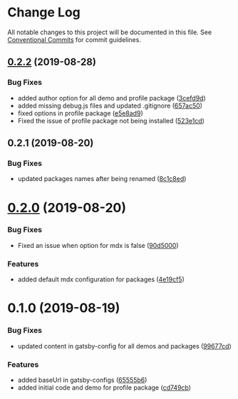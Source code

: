 # Change Log

All notable changes to this project will be documented in this file.
See [Conventional Commits](https://conventionalcommits.org) for commit guidelines.

## [0.2.2](https://github.com/sonapraneeth-a/gatsby-dev-themes/compare/@sonapraneeth/gatsby-theme-profile@0.2.1...@sonapraneeth/gatsby-theme-profile@0.2.2) (2019-08-28)

### Bug Fixes

- added author option for all demo and profile package ([3cefd9d](https://github.com/sonapraneeth-a/gatsby-dev-themes/commit/3cefd9d))
- added missing debug.js files and updated .gitignore ([657ac50](https://github.com/sonapraneeth-a/gatsby-dev-themes/commit/657ac50))
- fixed options in profile package ([e5e8ad9](https://github.com/sonapraneeth-a/gatsby-dev-themes/commit/e5e8ad9))
- Fixed the issue of profile package not being installed ([523e1cd](https://github.com/sonapraneeth-a/gatsby-dev-themes/commit/523e1cd))

## 0.2.1 (2019-08-20)

### Bug Fixes

- updated packages names after being renamed ([8c1c8ed](https://github.com/sonapraneeth-a/gatsby-dev-themes/commit/8c1c8ed))

# [0.2.0](https://github.com/sonapraneeth-a/gatsby-dev-themes/compare/@sonapraneeth/gatsby-theme-profile@0.1.0...@sonapraneeth/gatsby-theme-profile@0.2.0) (2019-08-20)

### Bug Fixes

- Fixed an issue when option for mdx is false ([90d5000](https://github.com/sonapraneeth-a/gatsby-dev-themes/commit/90d5000))

### Features

- added default mdx configuration for packages ([4e19cf5](https://github.com/sonapraneeth-a/gatsby-dev-themes/commit/4e19cf5))

# 0.1.0 (2019-08-19)

### Bug Fixes

- updated content in gatsby-config for all demos and packages ([99677cd](https://github.com/sonapraneeth-a/gatsby-dev-themes/commit/99677cd))

### Features

- added baseUrl in gatsby-configs ([65555b6](https://github.com/sonapraneeth-a/gatsby-dev-themes/commit/65555b6))
- added initial code and demo for profile package ([cd749cb](https://github.com/sonapraneeth-a/gatsby-dev-themes/commit/cd749cb))
